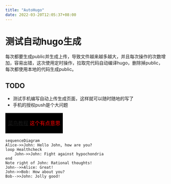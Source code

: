```yaml
---
title: "AutoHugo"
date: 2022-03-20T12:05:37+08:00
---
```


# 测试自动hugo生成
每次都要生成public并生成上传，导致文件越来越多越大，并且每次操作的次数增加，容易出错，这次使用定时操作，拉取完代码自动编译hugo，删除掉public，每次都使用本地的代码生成public。

## TODO
* 测试手机编写自动上传生成页面，这样就可以随时随地的写了
* 手机的授权push是个大问题
  
<table><tr><td bgcolor=black>

[菜鸟教程](https://www.runoob.com)
<font color=red>这个有点意思</font>
</td></tr></table>

```mermaid
sequenceDiagram
Alice->>John: Hello John, how are you?
loop Healthcheck
    John->>John: Fight against hypochondria
end
Note right of John: Rational thoughts!
John-->>Alice: Great!
John->>Bob: How about you?
Bob-->>John: Jolly good!
```